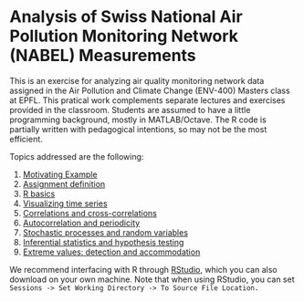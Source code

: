 # Analysis of Swiss National Air Pollution Monitoring Network (NABEL) Measurements

This is an exercise for analyzing air quality monitoring network data assigned in the Air Pollution and Climate Change (ENV-400) Masters class at EPFL. This pratical work complements separate lectures and exercises provided in the classroom. Students are assumed to have a little programming background, mostly in MATLAB/Octave. The R code is partially written with pedagogical intentions, so may not be the most efficient.

Topics addressed are the following:

1. <a href="http://rawgit.com/stakahama/aprl-env400-assignment/master/contents/01_Rintro.html" target="_blank">Motivating Example</a>
2. <a href="http://rawgit.com/stakahama/aprl-env400-assignment/master/contents/02_projectdef.html" target="_blank">Assignment definition</a>
3. <a href="http://rawgit.com/stakahama/aprl-env400-assignment/master/contents/03_Rbasics.html" target="_blank">R basics</a>
4. <a href="http://rawgit.com/stakahama/aprl-env400-assignment/master/contents/04_tseriesviz.html" target="_blank">Visualizing time series</a>
5. <a href="http://rawgit.com/stakahama/aprl-env400-assignment/master/contents/05_correlations.html" target="_blank">Correlations and cross-correlations</a>
6. <a href="http://rawgit.com/stakahama/aprl-env400-assignment/master/contents/06_signal.html" target="_blank">Autocorrelation and periodicity</a>
7. <a href="http://rawgit.com/stakahama/aprl-env400-assignment/master/contents/07_stochastic.html" target="_blank">Stochastic processes and random variables</a>
8. <a href="http://rawgit.com/stakahama/aprl-env400-assignment/master/contents/08_inferential.html" target="_blank">Inferential statistics and hypothesis testing</a>
9. <a href="http://rawgit.com/stakahama/aprl-env400-assignment/master/contents/09_extremevals.html" target="_blank">Extreme values: detection and accommodation</a>

We recommend interfacing with R through [RStudio](http://rstudio.com/), which you can also download on your own machine. Note that when using RStudio, you can set `Sessions -> Set Working Directory -> To Source File Location.`
